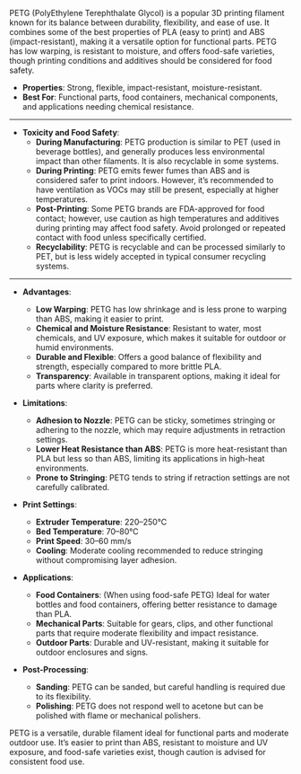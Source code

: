 PETG (PolyEthylene Terephthalate Glycol) is a popular 3D printing filament known for its balance between durability, flexibility, and ease of use. It combines some of the best properties of PLA (easy to print) and ABS (impact-resistant), making it a versatile option for functional parts. PETG has low warping, is resistant to moisture, and offers food-safe varieties, though printing conditions and additives should be considered for food safety.

- **Properties**: Strong, flexible, impact-resistant, moisture-resistant.
- **Best For**: Functional parts, food containers, mechanical components, and applications needing chemical resistance.

---

- **Toxicity and Food Safety**:
  - **During Manufacturing**: PETG production is similar to PET (used in beverage bottles), and generally produces less environmental impact than other filaments. It is also recyclable in some systems.
  - **During Printing**: PETG emits fewer fumes than ABS and is considered safer to print indoors. However, it’s recommended to have ventilation as VOCs may still be present, especially at higher temperatures.
  - **Post-Printing**: Some PETG brands are FDA-approved for food contact; however, use caution as high temperatures and additives during printing may affect food safety. Avoid prolonged or repeated contact with food unless specifically certified.
  - **Recyclability**: PETG is recyclable and can be processed similarly to PET, but is less widely accepted in typical consumer recycling systems.

---

- **Advantages**:
  - **Low Warping**: PETG has low shrinkage and is less prone to warping than ABS, making it easier to print.
  - **Chemical and Moisture Resistance**: Resistant to water, most chemicals, and UV exposure, which makes it suitable for outdoor or humid environments.
  - **Durable and Flexible**: Offers a good balance of flexibility and strength, especially compared to more brittle PLA.
  - **Transparency**: Available in transparent options, making it ideal for parts where clarity is preferred.

- **Limitations**:
  - **Adhesion to Nozzle**: PETG can be sticky, sometimes stringing or adhering to the nozzle, which may require adjustments in retraction settings.
  - **Lower Heat Resistance than ABS**: PETG is more heat-resistant than PLA but less so than ABS, limiting its applications in high-heat environments.
  - **Prone to Stringing**: PETG tends to string if retraction settings are not carefully calibrated.

- **Print Settings**:
  - **Extruder Temperature**: 220–250°C
  - **Bed Temperature**: 70–80°C
  - **Print Speed**: 30–60 mm/s
  - **Cooling**: Moderate cooling recommended to reduce stringing without compromising layer adhesion.

- **Applications**:
  - **Food Containers**: (When using food-safe PETG) Ideal for water bottles and food containers, offering better resistance to damage than PLA.
  - **Mechanical Parts**: Suitable for gears, clips, and other functional parts that require moderate flexibility and impact resistance.
  - **Outdoor Parts**: Durable and UV-resistant, making it suitable for outdoor enclosures and signs.

- **Post-Processing**:
  - **Sanding**: PETG can be sanded, but careful handling is required due to its flexibility.
  - **Polishing**: PETG does not respond well to acetone but can be polished with flame or mechanical polishers.

PETG is a versatile, durable filament ideal for functional parts and moderate outdoor use. It’s easier to print than ABS, resistant to moisture and UV exposure, and food-safe varieties exist, though caution is advised for consistent food use.